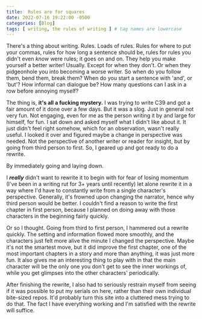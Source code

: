 ```yaml
---
title:  Rules are for squares
date: 2022-07-16 19:22:00 -0500 
categories: [Blog]
tags: [ writing, the rules of writing ] # tag names are lowercase
---
```


There's a thing about writing. Rules. Loads of rules. Rules for where to put your commas, rules for how long a sentence should be, rules for rules you didn't even *know* were rules; it goes on and on. They help you make yourself a better writer! Usually. Except for when they don't. Or when they pidgeonhole you into becoming a worse writer. So when do you follow them, bend them, break them? When do you start a sentence with 'and', or 'but'? How informal can dialogue be? How many questions can I ask in a row before annoying myself?

The thing is, **it's all a fucking mystery.** I was trying to write C39 and got a fair amount of it done over a few days. But it was a slog. Just in general not very fun. Not engaging, even for me as the person writing it by and large for himself, for fun. I sat down and asked myself what I didn't like about it. It just didn't feel right somehow, which for an observation, wasn't really useful. I looked it over and figured maybe a change in perspective was needed. Not the perspective of another writer or reader for insight, but by going from third person to first. So, I geared up and got ready to do a rewrite.

By immediately going and laying down. 

I ***really*** didn't want to rewrite it to begin with for fear of losing momentum (I've been in a writing rut for 3+ years until recently) let alone rewrite it in a way where I'd have to constantly write from a single character's perspective. Generally, it's frowned upon changing the narrator, hence why third person would be better. I couldn't find a reason to write the first chapter in first person, because I planned on doing away with those characters in the beginning fairly quickly.

Or so I thought. Going from third to first person, I hammered out a rewrite quickly. The setting and information flowed more smoothly, and the characters just felt more alive the minute I changed the perspective. Maybe it's not the smartest move, but it did improve the first chapter, one of the most important chapters in a story and more than anything, it was just more fun. It also gives me an interesting thing to play with in that the main character will be the only one you don't get to see the inner workings of, while you get glimpses into the other characters' periodically.

After finishing the rewrite, I also had to seriously restrain myself from seeing if it was possible to put my serials on here, rather than their own individual bite-sized repos. It'd probably turn this site into a cluttered mess trying to do that. The fact I have everything working and I'm satisfied with the rewrite will suffice. 